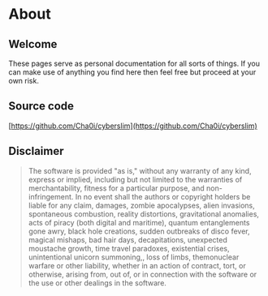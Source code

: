# About

## Welcome
These pages serve as personal documentation for all sorts of things. If you can make use of anything you find here then feel free but proceed at your own risk.

## Source code 
[https://github.com/Cha0i/cyberslim](https://github.com/Cha0i/cyberslim)


## Disclaimer
> The software is provided "as is," without any warranty of any kind, express or implied, including but not limited to the warranties of merchantability, fitness for a particular purpose, and non-infringement. In no event shall the authors or copyright holders be liable for any claim, damages, zombie apocalypses, alien invasions, spontaneous combustion, reality distortions, gravitational anomalies, acts of piracy (both digital and maritime), quantum entanglements gone awry, black hole creations, sudden outbreaks of disco fever, magical mishaps, bad hair days, decapitations, unexpected moustache growth, time travel paradoxes, existential crises, unintentional unicorn summoning,, loss of limbs, themonuclear warfare or other liability, whether in an action of contract, tort, or otherwise, arising from, out of, or in connection with the software or the use or other dealings in the software.
